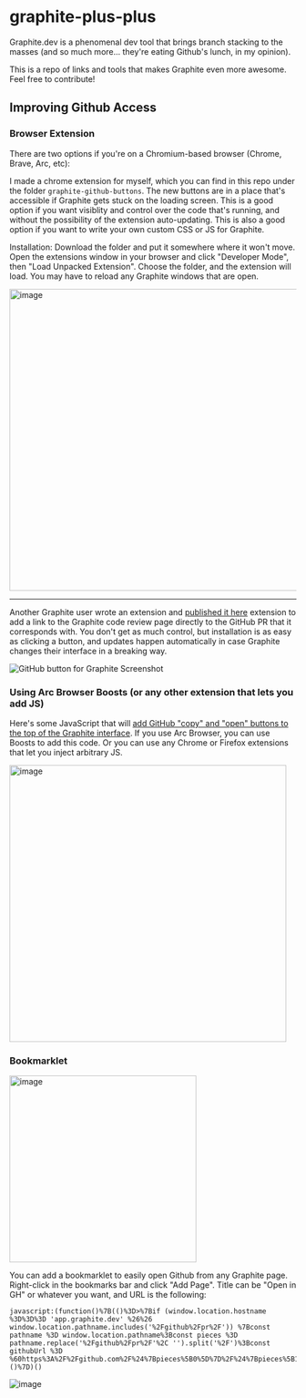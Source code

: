 # graphite-plus-plus
Graphite.dev is a phenomenal dev tool that brings branch stacking to the masses (and so much more... they're eating Github's lunch, in my opinion).

This is a repo of links and tools that makes Graphite even more awesome. Feel free to contribute!

## Improving Github Access

### Browser Extension

There are two options if you're on a Chromium-based browser (Chrome, Brave, Arc, etc):

I made a chrome extension for myself, which you can find in this repo under the folder `graphite-github-buttons`. The new buttons are in a place that's accessible if Graphite gets stuck on the loading screen. This is a good option if you want visiblity and control over the code that's running, and without the possibility of the extension auto-updating. This is also a good option if you want to write your own custom CSS or JS for Graphite. 

Installation: Download the folder and put it somewhere where it won't move. Open the extensions window in your browser and click "Developer Mode", then "Load Unpacked Extension". Choose the folder, and the extension will load. You may have to reload any Graphite windows that are open.

<img width="530" alt="image" src="https://github.com/benjaffe/graphite-plus-plus/assets/573204/7be804c4-f957-4903-8d9c-e9bb0344ad73">

---

Another Graphite user wrote an extension and [published it here](https://chrome.google.com/webstore/detail/github-button-for-graphit/kfeljefjihmhdfhclfippknhgckkpihj) extension to add a link to the Graphite code review page directly to the GitHub PR that it corresponds with. You don't get as much control, but installation is as easy as clicking a button, and updates happen automatically in case Graphite changes their interface in a breaking way.

![GitHub button for Graphite Screenshot](https://user-images.githubusercontent.com/1403638/229561035-a0156d37-1686-41d6-9f39-20074f96a281.jpg)


### Using Arc Browser Boosts (or any other extension that lets you add JS)

Here's some JavaScript that will [add GitHub "copy" and "open" buttons to the top of the Graphite interface](https://gist.github.com/benjaffe/8ce3be07f5221f4ec4f0922c6ad4e470). If you use Arc Browser, you can use Boosts to add this code. Or you can use any Chrome or Firefox extensions that let you inject arbitrary JS.

<img width="486" alt="image" src="https://github.com/benjaffe/graphite-plus-plus/assets/573204/46568bc1-91de-4601-aebb-63bf0b005816">

### Bookmarklet

<img width="328" alt="image" src="https://user-images.githubusercontent.com/573204/229561599-3fa10597-0d40-4f21-a1c7-83054f3606c0.png">

You can add a bookmarklet to easily open Github from any Graphite page. Right-click in the bookmarks bar and click "Add Page". Title can be "Open in GH" or whatever you want, and URL is the following:

```
javascript:(function()%7B(()%3D>%7Bif (window.location.hostname %3D%3D%3D 'app.graphite.dev' %26%26 window.location.pathname.includes('%2Fgithub%2Fpr%2F')) %7Bconst pathname %3D window.location.pathname%3Bconst pieces %3D pathname.replace('%2Fgithub%2Fpr%2F'%2C '').split('%2F')%3Bconst githubUrl %3D %60https%3A%2F%2Fgithub.com%2F%24%7Bpieces%5B0%5D%7D%2F%24%7Bpieces%5B1%5D%7D%2Fpull%2F%24%7Bpieces%5B2%5D.split('%2F')%5B0%5D%7D%2F%60%3Bwindow.open(githubUrl)%3B%7D%7D)()%7D)()
```
![image](https://user-images.githubusercontent.com/573204/229560063-4b55ab38-bb92-40b4-b73b-7ee38c849b46.png)

